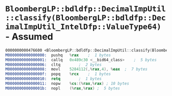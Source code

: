 # `BloombergLP::bdldfp::DecimalImpUtil::classify(BloombergLP::bdldfp::DecimalImpUtil_IntelDfp::ValueType64)` - Assumed

```nasm
0000000000476600 <BloombergLP::bdldfp::DecimalImpUtil::classify(BloombergLP::bdldfp::DecimalImpUtil_IntelDfp::ValueType64)>:
M0000000000000000:	pushq	%rax	;  1 bytes
M0000000000000001:	callq	0x489c30 <__bid64_class>	;  5 bytes
M0000000000000006:	cltq		;  2 bytes
M0000000000000008:	movl	5284112(,%rax,4), %eax	;  7 bytes
M000000000000000f:	popq	%rcx	;  1 bytes
M0000000000000010:	retq		;  1 bytes
M0000000000000011:	nopw	%cs:(%rax,%rax)	; 10 bytes
M000000000000001b:	nopl	(%rax,%rax)	;  5 bytes
```
